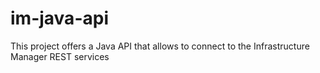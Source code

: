 # im-java-api
This project offers a Java API that allows to connect to the Infrastructure Manager REST services
